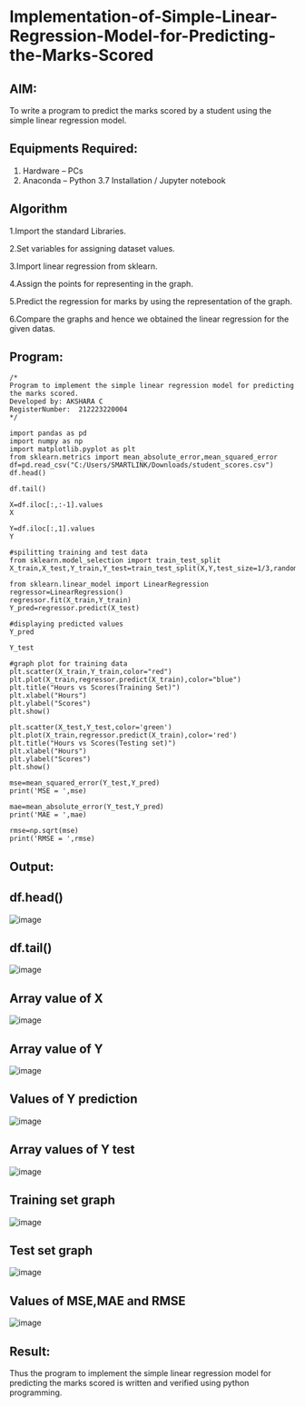 # Implementation-of-Simple-Linear-Regression-Model-for-Predicting-the-Marks-Scored

## AIM:
To write a program to predict the marks scored by a student using the simple linear regression model.

## Equipments Required:
1. Hardware – PCs
2. Anaconda – Python 3.7 Installation / Jupyter notebook

## Algorithm
1.Import the standard Libraries.

2.Set variables for assigning dataset values.

3.Import linear regression from sklearn.

4.Assign the points for representing in the graph.

5.Predict the regression for marks by using the representation of the graph.

6.Compare the graphs and hence we obtained the linear regression for the given datas.




## Program:
```
/*
Program to implement the simple linear regression model for predicting the marks scored.
Developed by: AKSHARA C
RegisterNumber:  212223220004
*/

import pandas as pd
import numpy as np
import matplotlib.pyplot as plt
from sklearn.metrics import mean_absolute_error,mean_squared_error
df=pd.read_csv("C:/Users/SMARTLINK/Downloads/student_scores.csv")
df.head()

df.tail()

X=df.iloc[:,:-1].values
X

Y=df.iloc[:,1].values
Y

#spilitting training and test data
from sklearn.model_selection import train_test_split
X_train,X_test,Y_train,Y_test=train_test_split(X,Y,test_size=1/3,random_state=0)

from sklearn.linear_model import LinearRegression
regressor=LinearRegression()
regressor.fit(X_train,Y_train)
Y_pred=regressor.predict(X_test)

#displaying predicted values
Y_pred

Y_test

#graph plot for training data
plt.scatter(X_train,Y_train,color="red")
plt.plot(X_train,regressor.predict(X_train),color="blue")
plt.title("Hours vs Scores(Training Set)")
plt.xlabel("Hours")
plt.ylabel("Scores")
plt.show()

plt.scatter(X_test,Y_test,color='green')
plt.plot(X_train,regressor.predict(X_train),color='red')
plt.title("Hours vs Scores(Testing set)")
plt.xlabel("Hours")
plt.ylabel("Scores")
plt.show()

mse=mean_squared_error(Y_test,Y_pred)
print('MSE = ',mse)

mae=mean_absolute_error(Y_test,Y_pred)
print('MAE = ',mae)

rmse=np.sqrt(mse)
print('RMSE = ',rmse)
```

## Output:

## df.head()

![image](https://github.com/user-attachments/assets/f0058a9d-703d-4b5d-bb1b-aa30aefba437)

## df.tail()

![image](https://github.com/user-attachments/assets/9c84b117-51c4-4664-8203-2d6f6b081ed9)

## Array value of X 

![image](https://github.com/user-attachments/assets/d54027f0-86d8-411b-8b06-44535f5245ec)

## Array value of Y

![image](https://github.com/user-attachments/assets/6959feb4-71de-4f9f-a8d2-2bfba81d72f8)

## Values of Y prediction

![image](https://github.com/user-attachments/assets/82e588e3-f65e-4681-a24a-1ca63d915ce5)

## Array values of Y test

![image](https://github.com/user-attachments/assets/800229c3-d7cf-4b74-a9bb-5b475e443c98)

## Training set graph

![image](https://github.com/user-attachments/assets/38ebf752-653f-4a0c-b7da-2071cc713b9c)

## Test set graph

![image](https://github.com/user-attachments/assets/d31abd5f-5208-40a9-91e0-80530aba5f5b)

## Values of MSE,MAE and RMSE

![image](https://github.com/user-attachments/assets/bc17af65-63de-445f-b1b0-d623b31afeb0)

## Result:
Thus the program to implement the simple linear regression model for predicting the marks scored is written and verified using python programming.
